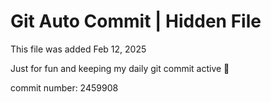 # Git Auto Commit | Hidden File

This file was added Feb 12, 2025

Just for fun and keeping my daily git commit active 🤪

commit number: 2459908
